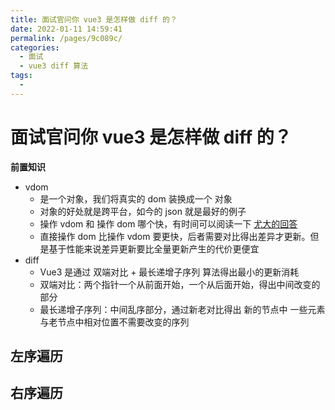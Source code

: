 ```yaml
---
title: 面试官问你 vue3 是怎样做 diff 的？
date: 2022-01-11 14:59:41
permalink: /pages/9c089c/
categories:
  - 面试
  - vue3 diff 算法
tags:
  - 
---
```


# 面试官问你 vue3 是怎样做 diff 的？

**前置知识**

- vdom
  - 是一个对象，我们将真实的 dom 装换成一个 对象
  - 对象的好处就是跨平台，如今的 json 就是最好的例子
  - 操作 vdom 和 操作 dom 哪个快，有时间可以阅读一下 [尤大的回答](https://www.zhihu.com/question/31809713)
  - 直接操作 dom 比操作 vdom 要更快，后者需要对比得出差异才更新。但是基于性能来说差异更新要比全量更新产生的代价更便宜
- diff
  - Vue3 是通过 双端对比 + 最长递增子序列 算法得出最小的更新消耗
  - 双端对比：两个指针一个从前面开始，一个从后面开始，得出中间改变的部分
  - 最长递增子序列：中间乱序部分，通过新老对比得出 新的节点中 一些元素与老节点中相对位置不需要改变的序列

<!-- more -->

## 左序遍历

## 右序遍历